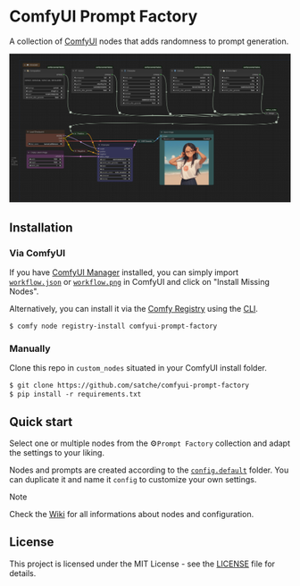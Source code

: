 # ComfyUI Prompt Factory

A collection of [ComfyUI](https://github.com/comfyanonymous/ComfyUI) nodes that adds randomness to prompt generation.

![Prompt Factory Workflow](workflow.png)

## Installation

### Via ComfyUI

If you have [ComfyUI Manager](https://github.com/ltdrdata/ComfyUI-Manager) installed, you can simply import [`workflow.json`](workflow.json) or [`workflow.png`](workflow.png) in ComfyUI and click on "Install Missing Nodes".

Alternatively, you can install it via the [Comfy Registry](https://registry.comfy.org/publishers/satche/nodes/comfyui-prompt-factory) using the [CLI](https://docs.comfy.org/comfy-cli/getting-started#install-cli).

```shell
$ comfy node registry-install comfyui-prompt-factory
```

### Manually

Clone this repo in `custom_nodes` situated in your ComfyUI install folder.

```shell
$ git clone https://github.com/satche/comfyui-prompt-factory
$ pip install -r requirements.txt
```

## Quick start

Select one or multiple nodes from the ⚙️`Prompt Factory` collection and adapt the settings to your liking.

Nodes and prompts are created according to the [`config.default`](config.default) folder. You can duplicate it and name it `config` to customize your own settings.

> [!NOTE]
> Check the [Wiki](https://github.com/satche/comfyui-prompt-factory/wiki) for all informations about nodes and configuration.

## License

This project is licensed under the MIT License - see the [LICENSE](LICENSE) file for details.
